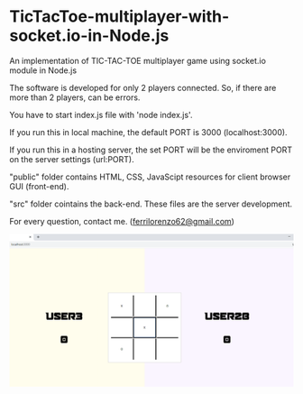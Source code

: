 # TicTacToe-multiplayer-with-socket.io-in-Node.js
An implementation of TIC-TAC-TOE multiplayer game using socket.io module in Node.js


The software is developed for only 2 players connected. So, if there are more than 2 players, can be errors.


You have to start index.js file with 'node index.js'.

If you run this in local machine, the default PORT is 3000 (localhost:3000).

If you run this in a hosting server, the set PORT will be the enviroment PORT on the server settings (url:PORT).

"public" folder contains HTML, CSS, JavaScipt resources for client browser GUI (front-end).


"src" folder cointains the back-end. These files are the server development.


For every question, contact me. (ferrilorenzo62@gmail.com)

![Image of TicTacToe interface](https://raw.githubusercontent.com/LolloAAA/TicTacToe-multiplayer-with-socket.io-in-Node.js/master/tictactoe.png)
